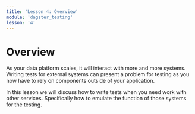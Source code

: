 ```yaml
---
title: 'Lesson 4: Overview'
module: 'dagster_testing'
lesson: '4'
---
```


# Overview

As your data platform scales, it will interact with more and more systems. Writing tests for external systems can present a problem for testing as you now have to rely on components outside of your application.

In this lesson we will discuss how to write tests when you need work with other services. Specifically how to emulate the function of those systems for the testing.